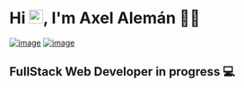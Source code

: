 # Hi <img src="https://media.giphy.com/media/hvRJCLFzcasrR4ia7z/giphy.gif" width="25px">, I'm Axel Alemán 👨🏻

<!-- CONTACTO -->
[![image](https://img.shields.io/badge/LinkedIn-0077B5?style=for-the-badge&logo=linkedin&logoColor=white)](www.linkedin.com/in/AxelAlemán)
[![image](https://img.shields.io/badge/Gmail-D14836?style=for-the-badge&logo=gmail&logoColor=white)](mailto:axelad38@gmail.com)


## FullStack Web Developer in progress 💻
